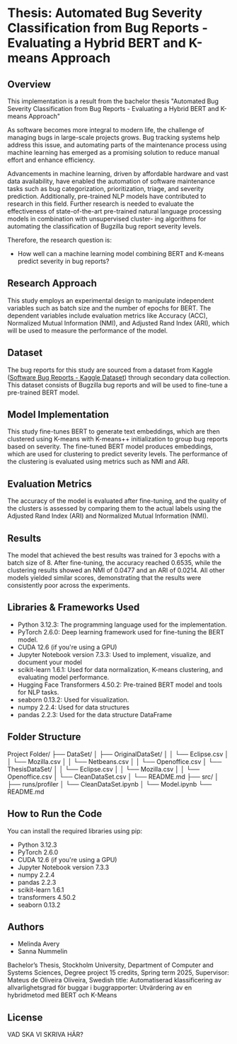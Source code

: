 # Thesis: Automated Bug Severity Classification from Bug Reports - Evaluating a Hybrid BERT and K-means Approach

## Overview
This implementation is a result from the bachelor thesis "Automated Bug Severity
Classification from Bug Reports - Evaluating a Hybrid BERT and K-means Approach"

As software becomes more integral to modern life, the challenge of managing
bugs in large-scale projects grows. Bug tracking systems help address this issue,
and automating parts of the maintenance process using machine learning has
emerged as a promising solution to reduce manual effort and enhance efficiency.

Advancements in machine learning, driven by affordable hardware and vast data
availability, have enabled the automation of software maintenance tasks such as
bug categorization, prioritization, triage, and severity prediction. Additionally,
pre-trained NLP models have contributed to research in this field. Further
research is needed to evaluate the effectiveness of state-of-the-art pre-trained
natural language processing models in combination with unsupervised cluster-
ing algorithms for automating the classification of Bugzilla bug report severity
levels.

Therefore, the research question is:
- How well can a machine learning model combining BERT and K-means predict
severity in bug reports?

## Research Approach
This study employs an experimental design to manipulate independent variables such as batch size
and the number of epochs for BERT. The dependent variables include evaluation metrics 
like Accuracy (ACC), Normalized Mutual Information (NMI), and Adjusted Rand Index (ARI), 
which will be used to measure the performance of the model. 

## Dataset
The bug reports for this study are sourced from a dataset from Kaggle ([Software Bug Reports - Kaggle Dataset](https://www.kaggle.com/datasets/samanthakumara/software-bug-reports)) through secondary data collection. This dataset consists of Bugzilla bug reports and will be used to fine-tune a pre-trained BERT model.

## Model Implementation

This study fine-tunes BERT to generate text embeddings, 
which are then clustered using K-means with K-means++ initialization 
to group bug reports based on severity. The fine-tuned BERT model produces embeddings, 
which are used for clustering to predict severity levels. The performance of the clustering 
is evaluated using metrics such as NMI and ARI.


## Evaluation Metrics
The accuracy of the model is evaluated after fine-tuning, and the quality of the
clusters is assessed by comparing them to the actual labels using the Adjusted
Rand Index (ARI) and Normalized Mutual Information (NMI).

## Results
The model that achieved the best results was trained for 3 epochs with a batch
size of 8. After fine-tuning, the accuracy reached 0.6535, while the clustering
results showed an NMI of 0.0477 and an ARI of 0.0214. All other models yielded
similar scores, demonstrating that the results were consistently poor across the
experiments.

## Libraries & Frameworks Used
- Python 3.12.3: The programming language used for the implementation.
- PyTorch 2.6.0: Deep learning framework used for fine-tuning the BERT model.
- CUDA 12.6 (if you're using a GPU)
- Jupyter Notebook version 7.3.3: Used to implement, visualize, and document your model
- scikit-learn 1.6.1: Used for data normalization, K-means clustering, and evaluating model performance.
- Hugging Face Transformers 4.50.2: Pre-trained BERT model and tools for NLP tasks.
- seaborn 0.13.2: Used for visualization.
- numpy 2.2.4: Used for data structures
- pandas 2.2.3: Used for the data structure DataFrame

## Folder Structure

Project Folder/
├── DataSet/
│   ├── OriginalDataSet/
│   │   └── Eclipse.csv
│   │   └── Mozilla.csv
│   │   └── Netbeans.csv
│   │   └── Openoffice.csv
│   └── ThesisDataSet/
│   │   └── Eclipse.csv
│   │   └── Mozilla.csv
│   │   └── Openoffice.csv
│   └── CleanDataSet.csv
│   └── README.md
├── src/
│   ├── runs/profiler
│   └── CleanDataSet.ipynb
│   └── Model.ipynb
└── README.md

## How to Run the Code
You can install the required libraries using pip:
- Python 3.12.3
- PyTorch 2.6.0
- CUDA 12.6 (if you're using a GPU)
- Jupyter Notebook version 7.3.3
- numpy 2.2.4
- pandas 2.2.3
- scikit-learn 1.6.1
- transformers 4.50.2
- seaborn 0.13.2

## Authors

- Melinda Avery
- Sanna Nummelin

Bachelor’s Thesis, 
Stockholm University, 
Department of Computer and Systems Sciences, 
Degree project 15 credits, 
Spring term 2025, 
Supervisor: Mateus de Oliveira Oliveira, 
Swedish title: Automatiserad klassificering av allvarlighetsgrad för buggar i buggrapporter: Utvärdering av en hybridmetod med BERT och K-Means

## License
VAD SKA VI SKRIVA HÄR?